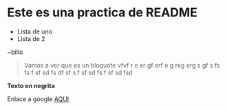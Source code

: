 # Este es una practica de README
- Lista de uno
- Lista de 2

~billo

> Vamos a ver que es un bloquote vfvf r e er gf erf e g reg erg s gf s fs fs f sf sd fs df sf s f sf sd fs f sf sd fsd 

**Texto en negrita**

Enlace a google [AQUI](http://www.google.com "AQUI")